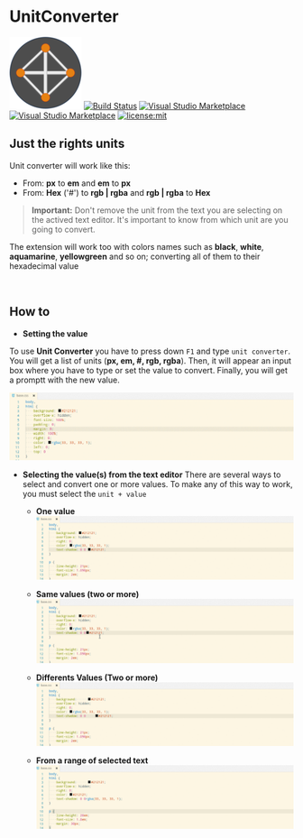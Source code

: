 # UnitConverter
![logo](https://github.com/DracotMolver/UnitConverter/blob/master/images/unitimg.png)
[![Build Status](https://travis-ci.org/DracotMolver/unit-converter.svg?branch=master)](https://travis-ci.org/DracotMolver/unit-converter)
[![Visual Studio Marketplace](https://img.shields.io/vscode-marketplace/d/DiegoMolina.unitconverter.svg)](https://marketplace.visualstudio.com/items?itemName=DiegoMolina.unitconverter)
[![Visual Studio Marketplace](https://img.shields.io/vscode-marketplace/v/DiegoMolina.unitconverter.svg)](https://marketplace.visualstudio.com/items?itemName=DiegoMolina.unitconverter)
[![license:mit](https://img.shields.io/badge/license-mit-blue.svg)](https://opensource.org/licenses/MIT)

## Just the rights units
Unit converter will work like this:
<br />
* From: **px** to **em** and **em** to **px**
* From: **Hex** ('#') to **rgb | rgba** and **rgb | rgba** to **Hex**

>**Important:** Don't remove the unit from the text you are selecting on the actived text editor. It's important to know from which unit are you going to convert.

The extension will work too with colors names such as **black**, **white**, **aquamarine**, **yellowgreen** and so on; converting all of them to their hexadecimal value

<br />

## How to
* **Setting the value**

To use **Unit Converter** you have to press down `F1` and type `unit converter`.
You will get a list of units (**px, em, #, rgb, rgba**). Then, it will appear an input box where you have to type or set the value to convert.
Finally, you will get a promptt with the new value.

![Unit Converter](images/unit-01.gif)


* **Selecting the value(s) from the text editor**
    There are several ways to select and convert one or more values. To make any of this way to work, you must select the `unit + value`

    * **One value**
    ![Unit Converter](images/unit-02.gif)
    
    * **Same values (two or more)**
    ![Unit Converter](images/unit-03.gif)

    * **Differents Values (Two or more)**
    ![Unit Converter](images/unit-04.gif)

    * **From a range of selected text**
    ![Unit Converter](images/unit-05.gif)